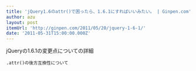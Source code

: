 ```yaml
---
title: 'jQuery1.6のattr()で困ったら、1.6.1にすればいいみたい。 | Ginpen.com'
author: azu
layout: post
itemUrl: 'http://ginpen.com/2011/05/20/jquery-1-6-1/'
date: '2011-05-31T15:00:00.000Z'
---
```

jQueryの1.6.1の変更点についての詳細

    .attr()の後方互換性について
